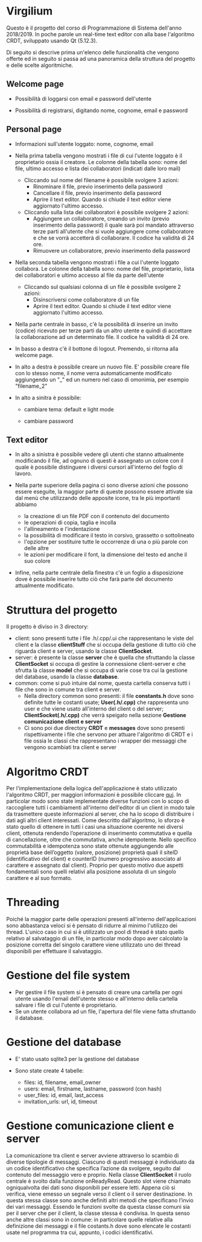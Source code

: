 # Virgilium

Questo è il progetto del corso di Programmazione di Sistema dell'anno 2018/2019. In poche parole un real-time text editor con alla base l'algoritmo CRDT, sviluppato usando Qt (5.12.3).

Di seguito si descrive prima un'elenco delle funzionalità che vengono offerte ed in seguito si passa ad una panoramica della struttura del progetto e delle scelte algoritmiche.


## Welcome page

* Possibilità di loggarsi con email e password dell'utente

* Possibilità di registrarsi, digitando nome, cognome, email e password

## Personal page

* Informazioni sull'utente loggato: nome, cognome, email

* Nella prima tabella vengono mostrati i file di cui l'utente loggato è il proprietario ossia il creatore. Le colonne della tabella sono: nome del file, ultimo accesso e lista dei collaboratori (indicati dalle loro mail)
    * Cliccando sul nome del filename è possibile svolgere 3 azioni: 
        * Rinominare il file, previo inserimento della password
        * Cancellare il file, previo inserimento della password
        * Aprire il text editor. Quando si chiude il text editor viene aggiornato l'ultimo accesso.
    * Cliccando sulla lista dei collaboratori è possibile svolgere 2 azioni:
        * Aggiungere un collaboratore, creando un invito (previo inserimento della password) il quale sarà poi mandato attraverso terze parti all'utente che si vuole aggiungere come collaboratore e che se vorrà accetterà di collaborare. Il codice ha validità di 24 ore.
        * Rimuovere un collaboratore, previo inserimento della password

* Nella seconda tabella vengono mostrati i file a cui l'utente loggato collabora. Le colonne della tabella sono: nome del file, proprietario, lista dei collaboratori e ultimo accesso al file da parte dell'utente
    * Cliccando sul qualsiasi colonna di un file è possibile svolgere 2 azioni:
        * Disinscriversi come collaboratore di un file
        * Aprire il text editor. Quando si chiude il text editor viene aggiornato l'ultimo accesso.

* Nella parte centrale in basso, c'è la possibilità di inserire un invito (codice) ricevuto per terze parti da un altro utente e quindi di accettare la collaborazione ad un determinato file. Il codice ha validità di 24 ore.

* In basso a destra c'è il bottone di logout. Premendo, si ritorna alla welcome page.

* In alto a destra è possibile creare un nuovo file. E' possibile creare file con lo stesso nome, il nome verra automaticamente modificato aggiungendo un "_" ed un numero nel caso di omonimia, per esempio "filename_2"

* In alto a sinitra è possibile:
    
    * cambiare tema: default e light mode
    
    * cambiare password
    

## Text editor

* In alto a sinistra è possibile vedere gli utenti che stanno attualmente modificando il file, ad ognuno di questi è assegnato un colore con il quale è possibile distinguere i diversi cursori all'interno del foglio di lavoro.

* Nella parte superiore della pagina ci sono diverse azioni che possono essere eseguite, la maggior parte di queste possono essere attivate sia dal menù che utilizzando delle apposite icone, tra le più importanti abbiamo 
   * la creazione di un file PDF con il contenuto del documento
   * le operazioni di copia, taglia e incolla
   * l'allineamento e l'indentazione
   * la possibilità di modificare il testo in corsivo, grassetto o sottolineato
   * l'opzione per sostituire tutte le occorrenze di una o più parole con delle altre
   * le azioni per modificare il font, la dimensione del testo ed anche il suo colore

* Infine, nella parte centrale della finestra c'è un foglio a disposizione dove è possibile inserire tutto ciò che farà parte del documento attualmente modificato.



# Struttura del progetto

Il progetto è diviso in 3 directory:
* client: sono presenti tutte i file .h/.cpp/.ui che rappresentano le viste del client e la classe **clientStuff** che si occupa della gestione di tutto ciò che riguarda client e server, usando la classe **ClientSocket**. 
* server: è presente la classe **server** che è quella che sfruttando la classe **ClientSocket** si occupa di gestire la connessione client-server e che sfrutta la classe **model** che si occupa di varie cose tra cui la gestione del database, usando
 la classe **database**.
* common: come si può intuire dal nome, questa cartella conserva tutti i file che sono in comune tra client e server. 
    * Nella directory common sono presenti: il file **constants.h** dove sono definite tutte le costanti usate; **User(.h/.cpp)** che rappresenta uno user e che viene usato
    all'interno del client o del server; **ClientSocket(.h/.cpp)** che verrà speigato nella sezione **Gestione comunicazione client e server**
    * Ci sono poi due directory **CRDT** e **messages** dove sono presenti rispettivamente i file che servono per attuare l'algoritmo di CRDT e i file ossia le classi
    che rappresentano i wrapper dei messaggi che vengono scambiati tra client e server
    
    
    

# Algoritmo CRDT
Per l'implementazione della logica dell'applicazione è stato utilizzato l'algoritmo CRDT, per maggiori informazioni è possibile cliccare [qui](https://conclave-team.github.io/conclave-site/#what-is-a-real-time-collaborative-text-editor).
In particolar modo sono state implementate diverse funzioni con lo scopo di raccogliere tutti i cambiamenti all'interno dell'editor di un client in modo tale da trasmettere queste informazioni al server, che ha lo scopo di distribuire i dati agli altri client interessati. Come descritto dall'algoritmo, lo sforzo è stato quello di ottenere in tutti i casi una situazione coerente nei diversi client, ottenuta rendendo l’operazione di inserimento commutativa e quella di cancellazione, oltre che commutativa, anche idempotente. Nello specifico commutabilità e idempotenza sono state ottenute aggiungendo alle proprietà base dell’oggetto (valore, posizione) proprietà quali il siteID (identificativo del client) e counterID (numero progressivo associato al carattere e assegnato dal client). Proprio per questo motivo due aspetti fondamentali sono quelli relativi alla posizione assoluta di un singolo carattere e al suo formato.

# Threading
Poiché la maggior parte delle operazioni presenti all'interno dell'applicazioni sono abbastanza veloci si è pensato di ridurre al minimo l'utilizzo dei thread. L'unico caso in cui si è utilizzato un pool di thread è stato quello relativo al salvataggio di un file, in particolar modo dopo aver calcolato la posizione corretta del singolo carattere viene utilizzato uno dei thread disponibili per effettuare il salvataggio.

# Gestione del file system

* Per gestire il file system si è pensato di creare una cartella per ogni utente usando l'email dell'utente stesso e all'interno della cartella salvare i file di cui l'utente è proprietario.
* Se un utente collabora ad un file, l'apertura del file viene fatta sfruttando il database.

# Gestione del database

* E' stato usato sqlite3 per la gestione del database

* Sono state create 4 tabelle:
    * files: id, filename, email_owner
    * users: email, firstname, lastname, password (con hash)
    * user_files: id, email, last_access
    * invitation_urls: url, id, timeout

# Gestione comunicazione client e server

La comunicazione tra client e server avviene attraverso lo scambio di diverse tipologie di messaggi.
Ciascuno di questi messaggi è individuato da un codice identificativo che specifica l’azione da svolgere, seguito dal contenuto del messaggio vero e proprio.
Nella classe **ClientSocket** il ruolo centrale è svolto dalla funzione onReadyRead. Questo slot viene chiamato ogniqualvolta dei dati sono disponibili per essere letti. Appena ciò si verifica, viene emesso un segnale verso il client o il server destinazione. In questa stessa classe sono anche definiti altri metodi che specificano l’invio dei vari messaggi. Essendo le funzioni svolte da questa classe comuni sia per il server che per il client, la classe stessa è condivisa.
In questa senso anche altre classi sono in comune: in particolare quelle relative alla definizione dei messaggi e il file costants.h dove sono elencate le costanti usate nel programma tra cui, appunto, i codici identificativi.
